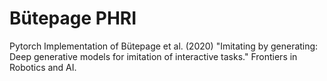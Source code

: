 # Bütepage PHRI

Pytorch Implementation of Bütepage et al. (2020) "Imitating by generating: Deep generative models for imitation of interactive tasks." Frontiers in Robotics and AI.

